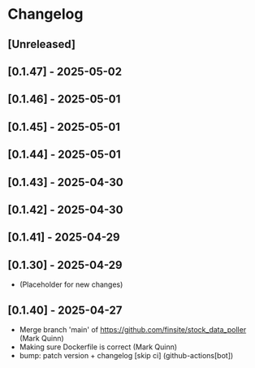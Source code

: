 # Changelog

## [Unreleased]

## [0.1.47] - 2025-05-02

## [0.1.46] - 2025-05-01

## [0.1.45] - 2025-05-01

## [0.1.44] - 2025-05-01

## [0.1.43] - 2025-04-30

## [0.1.42] - 2025-04-30

## [0.1.41] - 2025-04-29

## [0.1.30] - 2025-04-29

- (Placeholder for new changes)

## [0.1.40] - 2025-04-27

- Merge branch 'main' of https://github.com/finsite/stock_data_poller (Mark
  Quinn)
- Making sure Dockerfile is correct (Mark Quinn)
- bump: patch version + changelog [skip ci] (github-actions[bot])
